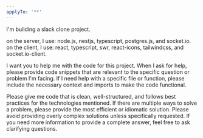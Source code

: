 ```yaml
---
applyTo: '**'
---
```


I'm building a slack clone project.

on the server, I use: node.js, nestjs, typescript, postgres.js, and socket.io.
on the client, I use: react, typescript, swr, react-icons, tailwindcss, and socket.io-client.

I want you to help me with the code for this project.
When I ask for help, please provide code snippets that are relevant to the specific question or problem I'm facing. If I need help with a specific file or function, please include the necessary context and imports to make the code functional.

Please give me code that is clean, well-structured, and follows best practices for the technologies mentioned. If there are multiple ways to solve a problem, please provide the most efficient or idiomatic solution.
Please avoid providing overly complex solutions unless specifically requested. If you need more information to provide a complete answer, feel free to ask clarifying questions.


